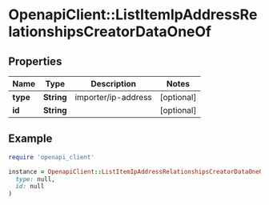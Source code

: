 # OpenapiClient::ListItemIpAddressRelationshipsCreatorDataOneOf

## Properties

| Name | Type | Description | Notes |
| ---- | ---- | ----------- | ----- |
| **type** | **String** | importer/ip-address | [optional] |
| **id** | **String** |  | [optional] |

## Example

```ruby
require 'openapi_client'

instance = OpenapiClient::ListItemIpAddressRelationshipsCreatorDataOneOf.new(
  type: null,
  id: null
)
```

